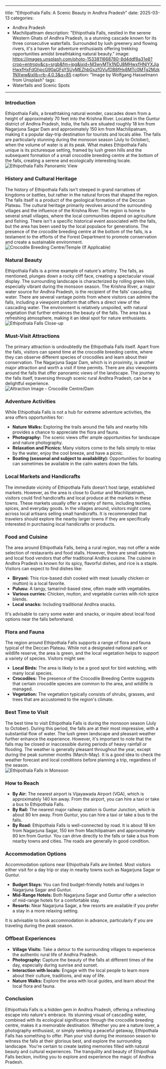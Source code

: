 
---
title: "Ethipothala Falls: A Scenic Beauty in Andhra Pradesh"
date: 2025-03-13
categories:
  - Andhra Pradesh
  - Machilipattnam
description: "Ethipothala Falls, nestled in the serene Western Ghats of Andhra Pradesh, is a stunning cascade known for its three consecutive waterfalls. Surrounded by lush greenery and flowing rivers, it's a haven for adventure enthusiasts offering trekking opportunities amidst breathtaking natural beauty."
image: https://images.unsplash.com/photo-1533811668780-8d4ddf8a31e8?crop=entropy&cs=srgb&fm=jpg&ixid=M3wyMTk1NDJ8MHwxfHNlYXJjaHwxfHxFdGhpcG90aGFsYSUyMEZhbGxzfGVufDB8fHx8MTc0MTg2Mzk1NXww&ixlib=rb-4.0.3&q=85
caption: "Image by Wolfgang Hasselmann from Unsplash"
tags: 
  - Waterfalls and Scenic Spots
---


### **Introduction**

Ethipothala Falls, a breathtaking natural wonder, cascades down from a height of approximately 70 feet into the Krishna River. Located in the Guntur district of Andhra Pradesh, India, the falls are situated roughly 18 km from Nagarjuna Sagar Dam and approximately 150 km from Machilipatnam, making it a popular day-trip destination for tourists and locals alike. The falls are particularly stunning during the monsoon season (July to October), when the volume of water is at its peak. What makes Ethipothala Falls unique is its picturesque setting, framed by lush green hills and the subsequent formation of a small crocodile breeding centre at the bottom of the falls, creating a serene and ecologically interesting locale.
<br>
<img src="[PLACEHOLDER IMAGE: Panoramic view of Ethipothala Falls, showing the cascading water and surrounding landscape.]" alt="Ethipothala Falls Panoramic View">
<br>

### **History and Cultural Heritage**

The history of Ethipothala Falls isn't steeped in grand narratives of kingdoms or battles, but rather in the natural forces that shaped the region. The falls itself is a product of the geological formation of the Deccan Plateau. The cultural heritage primarily revolves around the surrounding villages and the influence of the Krishna River. The region is home to several small villages, where the local communities depend on agriculture and fishing. There isn't a specific historical event associated with the falls, but the area has been used by the local populace for generations. The presence of the crocodile breeding centre at the bottom of the falls, is a testament to the efforts of the Forest Department to promote conservation and create a sustainable environment.
<br>
<img src="[PLACEHOLDER IMAGE: Image illustrating the crocodile breeding centre or a nearby temple if any.]" alt="Crocodile Breeding Centre/Temple (If Applicable)">

### **Natural Beauty**

Ethipothala Falls is a prime example of nature's artistry. The falls, as mentioned, plunges down a rocky cliff face, creating a spectacular visual display. The surrounding landscape is characterized by rolling green hills, especially vibrant during the monsoon season. The Krishna River, a major water source for Andhra Pradesh, is the recipient of the falls' cascading water. There are several vantage points from where visitors can admire the falls, including a viewpoint platform that offers a direct view of the cascading water. The environment is relatively unspoiled, with natural vegetation that further enhances the beauty of the falls. The area has a refreshing atmosphere, making it an ideal spot for nature enthusiasts.
<br>
<img src="[PLACEHOLDER IMAGE: A close-up image highlighting the flowing water, rocks, and vegetation around the falls.]" alt="Ethipothala Falls Close-up">

### **Must-Visit Attractions**

The primary attraction is undoubtedly the Ethipothala Falls itself. Apart from the falls, visitors can spend time at the crocodile breeding centre, where they can observe different species of crocodiles and learn about their conservation. The Nagarjuna Sagar Dam, which is in proximity, is another major attraction and worth a visit if time permits. There are also viewpoints around the falls that offer panoramic views of the landscape. The journey to the falls itself, traversing through scenic rural Andhra Pradesh, can be a delightful experience.
<br>
<img src="[PLACEHOLDER IMAGE: Image of the crocodile breeding centre or Nagarjuna Sagar Dam (if you choose to include this)]" alt="Attraction Image - Crocodile Centre/Dam">

### **Adventure Activities**

While Ethipothala Falls is not a hub for extreme adventure activities, the area offers opportunities for:

*   **Nature Walks:** Exploring the trails around the falls and nearby hills provides a chance to appreciate the flora and fauna.
*   **Photography:** The scenic views offer ample opportunities for landscape and nature photography.
*   **Relaxation and Picnics:** Many visitors come to the falls simply to relax by the water, enjoy the cool breeze, and have a picnic.
*   **Boating (seasonal and subject to availability):** Opportunities for boating can sometimes be available in the calm waters down the falls.

### **Local Markets and Handicrafts**

The immediate vicinity of Ethipothala Falls doesn’t host large, established markets. However, as the area is close to Guntur and Machilipatnam, visitors could find handicrafts and local produce at the markets in these towns. These markets usually offer a variety of items, including textiles, spices, and everyday goods. In the villages around, visitors might come across local artisans selling small handicrafts. It is recommended that travelers should explore the nearby larger towns if they are specifically interested in purchasing local handicrafts or products.

### **Food and Cuisine**

The area around Ethipothala Falls, being a rural region, may not offer a wide selection of restaurants and food stalls. However, there are small eateries and local food vendors that offer traditional Andhra cuisine. The cuisine in Andhra Pradesh is known for its spicy, flavorful dishes, and rice is a staple. Visitors can expect to find dishes like:

*   **Biryani:** This rice-based dish cooked with meat (usually chicken or mutton) is a local favorite.
*   **Pulusu:** A tangy, tamarind-based stew, often made with vegetables.
*   **Various curries:** Chicken, mutton, and vegetable curries with rich spice blends.
*   **Local snacks:** Including traditional Andhra snacks.

It's advisable to carry some water and snacks, or inquire about local food options near the falls beforehand.

### **Flora and Fauna**

The region around Ethipothala Falls supports a range of flora and fauna typical of the Deccan Plateau. While not a designated national park or wildlife reserve, the area is green, and the local vegetation helps to support a variety of species. Visitors might see:

*   **Local Birds:** The area is likely to be a good spot for bird watching, with many local species.
*   **Crocodiles:** The presence of the Crocodile Breeding Centre suggests that certain crocodile species are common to the area, and wildlife is managed.
*   **Vegetation:** The vegetation typically consists of shrubs, grasses, and trees that are accustomed to the region's climate.

### **Best Time to Visit**

The best time to visit Ethipothala Falls is during the monsoon season (July to October). During this period, the falls are at their most impressive, with a substantial flow of water. The lush green landscape and pleasant weather further enhance the experience. However, it's important to note that the falls may be closed or inaccessible during periods of heavy rainfall or flooding. The weather is generally pleasant throughout the year, except during the peak summer months (March-May). It is a good idea to check the weather forecast and local conditions before planning a trip, regardless of the season.
<br>
<img src="[PLACEHOLDER IMAGE: Image showcasing the Ethipothala Falls during the monsoon season, with the water at its peak.]" alt="Ethipothala Falls in Monsoon">

### **How to Reach**

*   **By Air:** The nearest airport is Vijayawada Airport (VGA), which is approximately 140 km away. From the airport, you can hire a taxi or take a bus to Ethipothala Falls.
*   **By Rail:** The nearest major railway station is Guntur Junction, which is about 80 km away. From Guntur, you can hire a taxi or take a bus to the falls.
*   **By Road:** Ethipothala Falls is well-connected by road. It is about 18 km from Nagarjuna Sagar, 150 km from Machilipatnam and approximately 80 km from Guntur. You can drive directly to the falls or take a bus from nearby towns and cities. The roads are generally in good condition.

### **Accommodation Options**

Accommodation options near Ethipothala Falls are limited. Most visitors either visit for a day trip or stay in nearby towns such as Nagarjuna Sagar or Guntur.

*   **Budget Stays:** You can find budget-friendly hotels and lodges in Nagarjuna Sagar and Guntur.
*   **Mid-Range Hotels:** Both Nagarjuna Sagar and Guntur offer a selection of mid-range hotels for a comfortable stay.
*   **Resorts:** Near Nagarjuna Sagar, a few resorts are available if you prefer a stay in a more relaxing setting.

It is advisable to book accommodation in advance, particularly if you are traveling during the peak season.

### **Offbeat Experiences**

*   **Village Visits:** Take a detour to the surrounding villages to experience the authentic rural life of Andhra Pradesh.
*   **Photography:** Capture the beauty of the falls at different times of the day, especially during sunrise and sunset.
*   **Interaction with locals:** Engage with the local people to learn more about their culture, traditions, and way of life.
*   **Nature Walks:** Explore the area with local guides, and learn about the local flora and fauna.

### **Conclusion**

Ethipothala Falls is a hidden gem in Andhra Pradesh, offering a refreshing escape into nature's embrace. Its stunning visual of cascading water, combined with its ecological significance through the crocodile breeding centre, makes it a memorable destination. Whether you are a nature lover, a photography enthusiast, or simply seeking a peaceful getaway, Ethipothala Falls has something to offer. Plan your visit during the monsoon season to witness the falls at their glorious best, and explore the surrounding landscape. You're certain to create lasting memories filled with natural beauty and cultural experiences. The tranquility and beauty of Ethipothala Falls beckon, inviting you to explore and experience the magic of Andhra Pradesh.



